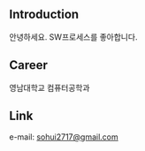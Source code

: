 ## Introduction 
안녕하세요. SW프로세스를 좋아합니다.

## Career 
영남대학교 컴퓨터공학과

## Link 
e-mail: sohui2717@gmail.com
